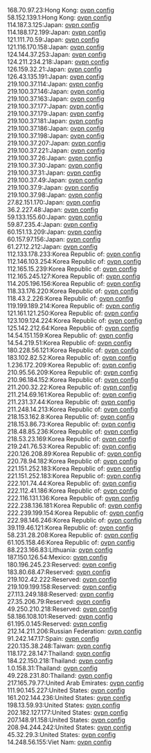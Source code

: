 168.70.97.23:Hong Kong: [ovpn config](vpn/168_70_97_23.ovpn)  
58.152.139.1:Hong Kong: [ovpn config](vpn/58_152_139_1.ovpn)  
114.187.3.125:Japan: [ovpn config](vpn/114_187_3_125.ovpn)  
114.188.172.199:Japan: [ovpn config](vpn/114_188_172_199.ovpn)  
121.111.70.59:Japan: [ovpn config](vpn/121_111_70_59.ovpn)  
121.116.170.158:Japan: [ovpn config](vpn/121_116_170_158.ovpn)  
124.144.37.253:Japan: [ovpn config](vpn/124_144_37_253.ovpn)  
124.211.234.218:Japan: [ovpn config](vpn/124_211_234_218.ovpn)  
126.159.32.21:Japan: [ovpn config](vpn/126_159_32_21.ovpn)  
126.43.135.191:Japan: [ovpn config](vpn/126_43_135_191.ovpn)  
219.100.37.114:Japan: [ovpn config](vpn/219_100_37_114.ovpn)  
219.100.37.146:Japan: [ovpn config](vpn/219_100_37_146.ovpn)  
219.100.37.163:Japan: [ovpn config](vpn/219_100_37_163.ovpn)  
219.100.37.177:Japan: [ovpn config](vpn/219_100_37_177.ovpn)  
219.100.37.179:Japan: [ovpn config](vpn/219_100_37_179.ovpn)  
219.100.37.181:Japan: [ovpn config](vpn/219_100_37_181.ovpn)  
219.100.37.186:Japan: [ovpn config](vpn/219_100_37_186.ovpn)  
219.100.37.198:Japan: [ovpn config](vpn/219_100_37_198.ovpn)  
219.100.37.207:Japan: [ovpn config](vpn/219_100_37_207.ovpn)  
219.100.37.221:Japan: [ovpn config](vpn/219_100_37_221.ovpn)  
219.100.37.26:Japan: [ovpn config](vpn/219_100_37_26.ovpn)  
219.100.37.30:Japan: [ovpn config](vpn/219_100_37_30.ovpn)  
219.100.37.31:Japan: [ovpn config](vpn/219_100_37_31.ovpn)  
219.100.37.49:Japan: [ovpn config](vpn/219_100_37_49.ovpn)  
219.100.37.9:Japan: [ovpn config](vpn/219_100_37_9.ovpn)  
219.100.37.98:Japan: [ovpn config](vpn/219_100_37_98.ovpn)  
27.82.151.170:Japan: [ovpn config](vpn/27_82_151_170.ovpn)  
36.2.227.48:Japan: [ovpn config](vpn/36_2_227_48.ovpn)  
59.133.155.60:Japan: [ovpn config](vpn/59_133_155_60.ovpn)  
59.87.235.4:Japan: [ovpn config](vpn/59_87_235_4.ovpn)  
60.151.13.209:Japan: [ovpn config](vpn/60_151_13_209.ovpn)  
60.157.97.156:Japan: [ovpn config](vpn/60_157_97_156.ovpn)  
61.27.12.212:Japan: [ovpn config](vpn/61_27_12_212.ovpn)  
112.133.178.233:Korea Republic of: [ovpn config](vpn/112_133_178_233.ovpn)  
112.146.103.254:Korea Republic of: [ovpn config](vpn/112_146_103_254.ovpn)  
112.165.15.239:Korea Republic of: [ovpn config](vpn/112_165_15_239.ovpn)  
112.165.245.127:Korea Republic of: [ovpn config](vpn/112_165_245_127.ovpn)  
114.205.196.156:Korea Republic of: [ovpn config](vpn/114_205_196_156.ovpn)  
118.33.176.220:Korea Republic of: [ovpn config](vpn/118_33_176_220.ovpn)  
118.43.2.226:Korea Republic of: [ovpn config](vpn/118_43_2_226.ovpn)  
119.199.189.214:Korea Republic of: [ovpn config](vpn/119_199_189_214.ovpn)  
121.161.121.250:Korea Republic of: [ovpn config](vpn/121_161_121_250.ovpn)  
123.109.124.224:Korea Republic of: [ovpn config](vpn/123_109_124_224.ovpn)  
125.142.212.64:Korea Republic of: [ovpn config](vpn/125_142_212_64.ovpn)  
14.54.151.159:Korea Republic of: [ovpn config](vpn/14_54_151_159.ovpn)  
14.54.219.51:Korea Republic of: [ovpn config](vpn/14_54_219_51.ovpn)  
180.228.56.121:Korea Republic of: [ovpn config](vpn/180_228_56_121.ovpn)  
183.102.82.52:Korea Republic of: [ovpn config](vpn/183_102_82_52.ovpn)  
1.236.172.209:Korea Republic of: [ovpn config](vpn/1_236_172_209.ovpn)  
210.95.56.209:Korea Republic of: [ovpn config](vpn/210_95_56_209.ovpn)  
210.96.184.152:Korea Republic of: [ovpn config](vpn/210_96_184_152.ovpn)  
211.200.32.22:Korea Republic of: [ovpn config](vpn/211_200_32_22.ovpn)  
211.214.69.161:Korea Republic of: [ovpn config](vpn/211_214_69_161.ovpn)  
211.231.37.44:Korea Republic of: [ovpn config](vpn/211_231_37_44.ovpn)  
211.248.14.213:Korea Republic of: [ovpn config](vpn/211_248_14_213.ovpn)  
218.153.162.8:Korea Republic of: [ovpn config](vpn/218_153_162_8.ovpn)  
218.153.86.73:Korea Republic of: [ovpn config](vpn/218_153_86_73.ovpn)  
218.48.85.236:Korea Republic of: [ovpn config](vpn/218_48_85_236.ovpn)  
218.53.23.169:Korea Republic of: [ovpn config](vpn/218_53_23_169.ovpn)  
219.241.76.53:Korea Republic of: [ovpn config](vpn/219_241_76_53.ovpn)  
220.126.208.89:Korea Republic of: [ovpn config](vpn/220_126_208_89.ovpn)  
220.78.94.182:Korea Republic of: [ovpn config](vpn/220_78_94_182.ovpn)  
221.151.252.183:Korea Republic of: [ovpn config](vpn/221_151_252_183.ovpn)  
221.151.252.183:Korea Republic of: [ovpn config](vpn/221_151_252_183.ovpn)  
222.101.74.44:Korea Republic of: [ovpn config](vpn/222_101_74_44.ovpn)  
222.112.41.186:Korea Republic of: [ovpn config](vpn/222_112_41_186.ovpn)  
222.116.131.136:Korea Republic of: [ovpn config](vpn/222_116_131_136.ovpn)  
222.238.136.181:Korea Republic of: [ovpn config](vpn/222_238_136_181.ovpn)  
222.239.199.154:Korea Republic of: [ovpn config](vpn/222_239_199_154.ovpn)  
222.98.146.246:Korea Republic of: [ovpn config](vpn/222_98_146_246.ovpn)  
39.119.46.121:Korea Republic of: [ovpn config](vpn/39_119_46_121.ovpn)  
58.231.28.208:Korea Republic of: [ovpn config](vpn/58_231_28_208.ovpn)  
61.105.158.46:Korea Republic of: [ovpn config](vpn/61_105_158_46.ovpn)  
88.223.166.83:Lithuania: [ovpn config](vpn/88_223_166_83.ovpn)  
187.150.126.54:Mexico: [ovpn config](vpn/187_150_126_54.ovpn)  
180.196.245.23:Reserved: [ovpn config](vpn/180_196_245_23.ovpn)  
183.80.68.47:Reserved: [ovpn config](vpn/183_80_68_47.ovpn)  
219.102.42.222:Reserved: [ovpn config](vpn/219_102_42_222.ovpn)  
219.109.199.158:Reserved: [ovpn config](vpn/219_109_199_158.ovpn)  
27.113.249.188:Reserved: [ovpn config](vpn/27_113_249_188.ovpn)  
27.35.206.79:Reserved: [ovpn config](vpn/27_35_206_79.ovpn)  
49.250.210.218:Reserved: [ovpn config](vpn/49_250_210_218.ovpn)  
58.186.108.101:Reserved: [ovpn config](vpn/58_186_108_101.ovpn)  
61.195.0.145:Reserved: [ovpn config](vpn/61_195_0_145.ovpn)  
212.14.211.206:Russian Federation: [ovpn config](vpn/212_14_211_206.ovpn)  
91.242.147.17:Spain: [ovpn config](vpn/91_242_147_17.ovpn)  
220.135.38.248:Taiwan: [ovpn config](vpn/220_135_38_248.ovpn)  
118.172.28.147:Thailand: [ovpn config](vpn/118_172_28_147.ovpn)  
184.22.150.218:Thailand: [ovpn config](vpn/184_22_150_218.ovpn)  
1.0.158.31:Thailand: [ovpn config](vpn/1_0_158_31.ovpn)  
49.228.231.80:Thailand: [ovpn config](vpn/49_228_231_80.ovpn)  
217.165.79.77:United Arab Emirates: [ovpn config](vpn/217_165_79_77.ovpn)  
111.90.145.227:United States: [ovpn config](vpn/111_90_145_227.ovpn)  
161.202.144.236:United States: [ovpn config](vpn/161_202_144_236.ovpn)  
198.13.59.93:United States: [ovpn config](vpn/198_13_59_93.ovpn)  
202.182.127.177:United States: [ovpn config](vpn/202_182_127_177.ovpn)  
207.148.91.158:United States: [ovpn config](vpn/207_148_91_158.ovpn)  
208.94.244.242:United States: [ovpn config](vpn/208_94_244_242.ovpn)  
45.32.29.3:United States: [ovpn config](vpn/45_32_29_3.ovpn)  
14.248.56.155:Viet Nam: [ovpn config](vpn/14_248_56_155.ovpn)  
